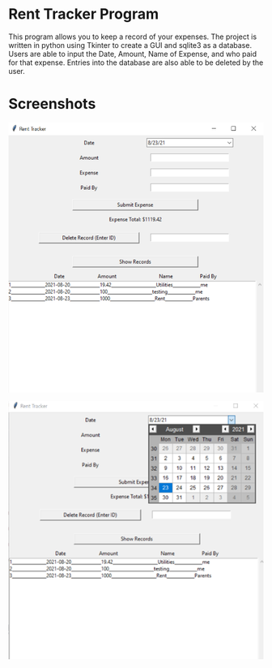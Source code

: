 # Rent Tracker Program
This program allows you to keep a record of your expenses. The project is written in python using Tkinter to create a GUI and sqlite3 as a database. Users are able to input the Date, Amount, Name of Expense, and who paid for that expense. Entries into the database are also able to be deleted by the user. 

# Screenshots
![alt text](https://github.com/benainley01/rent_tracker/blob/main/Capture.PNG)


![alt text](https://github.com/benainley01/rent_tracker/blob/main/Capture%202.png)
